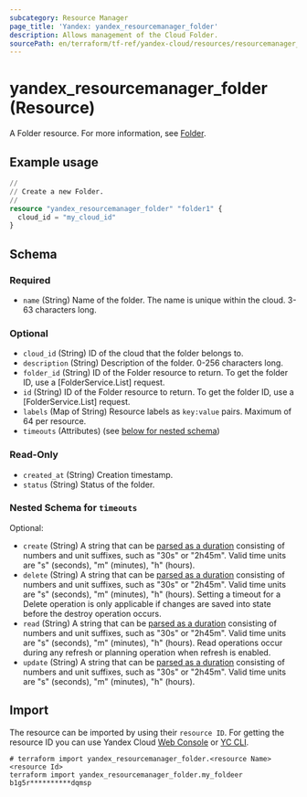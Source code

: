 ```yaml
---
subcategory: Resource Manager
page_title: 'Yandex: yandex_resourcemanager_folder'
description: Allows management of the Cloud Folder.
sourcePath: en/terraform/tf-ref/yandex-cloud/resources/resourcemanager_folder.md
---
```


# yandex_resourcemanager_folder (Resource)

A Folder resource. For more information, see [Folder](/docs/resource-manager/concepts/resources-hierarchy#folder).

## Example usage

```terraform
//
// Create a new Folder.
//
resource "yandex_resourcemanager_folder" "folder1" {
  cloud_id = "my_cloud_id"
}
```

<!-- schema generated by tfplugindocs -->
## Schema

### Required

- `name` (String) Name of the folder.
 The name is unique within the cloud. 3-63 characters long.

### Optional

- `cloud_id` (String) ID of the cloud that the folder belongs to.
- `description` (String) Description of the folder. 0-256 characters long.
- `folder_id` (String) ID of the Folder resource to return.
 To get the folder ID, use a [FolderService.List] request.
- `id` (String) ID of the Folder resource to return.
 To get the folder ID, use a [FolderService.List] request.
- `labels` (Map of String) Resource labels as `` key:value `` pairs. Maximum of 64 per resource.
- `timeouts` (Attributes) (see [below for nested schema](#nestedatt--timeouts))

### Read-Only

- `created_at` (String) Creation timestamp.
- `status` (String) Status of the folder.

<a id="nestedatt--timeouts"></a>
### Nested Schema for `timeouts`

Optional:

- `create` (String) A string that can be [parsed as a duration](https://pkg.go.dev/time#ParseDuration) consisting of numbers and unit suffixes, such as "30s" or "2h45m". Valid time units are "s" (seconds), "m" (minutes), "h" (hours).
- `delete` (String) A string that can be [parsed as a duration](https://pkg.go.dev/time#ParseDuration) consisting of numbers and unit suffixes, such as "30s" or "2h45m". Valid time units are "s" (seconds), "m" (minutes), "h" (hours). Setting a timeout for a Delete operation is only applicable if changes are saved into state before the destroy operation occurs.
- `read` (String) A string that can be [parsed as a duration](https://pkg.go.dev/time#ParseDuration) consisting of numbers and unit suffixes, such as "30s" or "2h45m". Valid time units are "s" (seconds), "m" (minutes), "h" (hours). Read operations occur during any refresh or planning operation when refresh is enabled.
- `update` (String) A string that can be [parsed as a duration](https://pkg.go.dev/time#ParseDuration) consisting of numbers and unit suffixes, such as "30s" or "2h45m". Valid time units are "s" (seconds), "m" (minutes), "h" (hours).

## Import

The resource can be imported by using their `resource ID`. For getting the resource ID you can use Yandex Cloud [Web Console](https://console.yandex.cloud) or [YC CLI](https://yandex.cloud/docs/cli/quickstart).

```shell
# terraform import yandex_resourcemanager_folder.<resource Name> <resource Id>
terraform import yandex_resourcemanager_folder.my_foldeer b1g5r**********dqmsp
```
